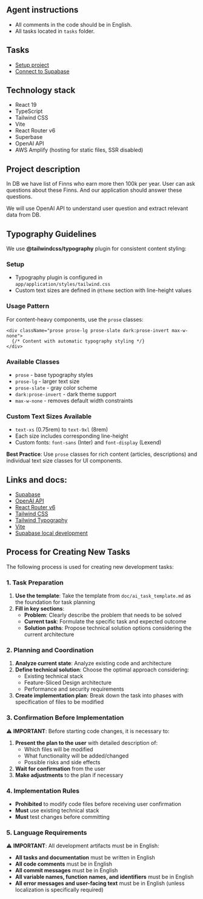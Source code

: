 ## Agent instructions

- All comments in the code should be in English.
- All tasks located in `tasks` folder.

## Tasks

- [Setup project](tasks/setup.md)
- [Connect to Supabase](tasks/connect-to-supabase.md)

## Technology stack

- React 19
- TypeScript
- Tailwind CSS
- Vite
- React Router v6
- Superbase
- OpenAI API
- AWS Amplify (hosting for static files, SSR disabled)

## Project description

In DB we have list of Finns who earn more then 100k per year.
User can ask questions about these Finns. And our application should answer these questions.

We will use OpenAI API to understand user question and extract relevant data from DB.

## Typography Guidelines

We use **@tailwindcss/typography** plugin for consistent content styling:

### Setup

- Typography plugin is configured in `app/application/styles/tailwind.css`
- Custom text sizes are defined in `@theme` section with line-height values

### Usage Pattern

For content-heavy components, use the `prose` classes:

```tsx
<div className="prose prose-lg prose-slate dark:prose-invert max-w-none">
  {/* Content with automatic typography styling */}
</div>
```

### Available Classes

- `prose` - base typography styles
- `prose-lg` - larger text size
- `prose-slate` - gray color scheme
- `dark:prose-invert` - dark theme support
- `max-w-none` - removes default width constraints

### Custom Text Sizes Available

- `text-xs` (0.75rem) to `text-9xl` (8rem)
- Each size includes corresponding line-height
- Custom fonts: `font-sans` (Inter) and `font-display` (Lexend)

**Best Practice**: Use `prose` classes for rich content (articles, descriptions) and individual text size classes for UI components.

## Links and docs:

- [Supabase](https://supabase.com/docs)
- [OpenAI API](https://platform.openai.com/docs/api-reference)
- [React Router v6](https://reactrouter.com/en/main)
- [Tailwind CSS](https://tailwindcss.com/docs)
- [Tailwind Typography](https://tailwindcss.com/docs/typography-plugin)
- [Vite](https://vitejs.dev/guide/)
- [Supabase local development](https://supabase.com/docs/guides/local-development)

## Process for Creating New Tasks

The following process is used for creating new development tasks:

### 1. Task Preparation

1. **Use the template**: Take the template from `doc/ai_task_template.md` as the foundation for task planning
2. **Fill in key sections**:
   - **Problem**: Clearly describe the problem that needs to be solved
   - **Current task**: Formulate the specific task and expected outcome
   - **Solution paths**: Propose technical solution options considering the current architecture

### 2. Planning and Coordination

1. **Analyze current state**: Analyze existing code and architecture
2. **Define technical solution**: Choose the optimal approach considering:
   - Existing technical stack
   - Feature-Sliced Design architecture
   - Performance and security requirements
3. **Create implementation plan**: Break down the task into phases with specification of files to be modified

### 3. Confirmation Before Implementation

⚠️ **IMPORTANT**: Before starting code changes, it is necessary to:

1. **Present the plan to the user** with detailed description of:
   - Which files will be modified
   - What functionality will be added/changed
   - Possible risks and side effects
2. **Wait for confirmation** from the user
3. **Make adjustments** to the plan if necessary

### 4. Implementation Rules

- **Prohibited** to modify code files before receiving user confirmation
- **Must** use existing technical stack
- **Must** test changes before committing

### 5. Language Requirements

⚠️ **IMPORTANT**: All development artifacts must be in English:

- **All tasks and documentation** must be written in English
- **All code comments** must be in English
- **All commit messages** must be in English
- **All variable names, function names, and identifiers** must be in English
- **All error messages and user-facing text** must be in English (unless localization is specifically required)
